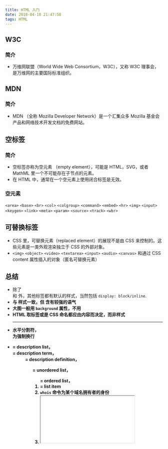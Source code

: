 ```yaml
---
title: HTML 入门
date: 2018-04-10 21:47:58
tags: HTML
---
```


## W3C
### 简介
* 万维网联盟（World Wide Web Consortium，W3C），又称 W3C 理事会，是万维网的主要国际标准组织。

## MDN
### 简介
* MDN （全称 Mozilla Developer Network）是一个汇集众多 Mozilla 基金会产品和网络技术开发文档的免费网站。

## 空标签
### 简介
* 空标签亦称为空元素 （empty element），可能是 HTML，SVG，或者 MathML 里一个不可能存在子节点的元素。
* 在 HTML 中，通常在一个空元素上使用闭合标签是无效。

### 空元素
`<area>` `<base>` `<br>` `<col>` `<colgroup>` `<command>` `<embed>` `<hr>` `<img>` `<input>` `<keygen>` `<link>` `<meta>` `<param>` `<source>` `<track>` `<wbr>`

## 可替换标签
* CSS 里，可替换元素（replaced element）的展现不是由 CSS 来控制的。这些元素是一类外观渲染独立于 CSS 的外部对象。
* `<img>` `<object>` `<video>` `<textarea>` `<input>` `<audio>` `<canvas>` 和通过 CSS content 属性插入的对象（匿名可替换元素）

## 总结
* 除了 <div> 和 <span> 外，其他标签都有默认的样式，当然包括 `display: block/inline`.
* <strong> 与 <bold> 样式一致，但 <strong> 含有较强的语气
* 大图一般用 `background` 属性，不用 <img>
* HTML 取标签或是 CSS 命名都应由内容而决定，而非样式
* <hr> 水平分割符，<br> 为强制换行
* <dl> = description list，<dt> = description term，<dd> = description definition，<ul> = unordered list，<ol> = ordered list，<li> = list item
* `whois` 命令为某个域名拥有者的身份
* <iframe> 标签
  - 用于在当前页面中嵌入一个页面
  - 它可用拥有一个 name，a 标签的 target 可以通过 name 指向它
  - 现代前端开发中，iframe 很少用




